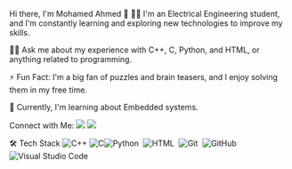 Hi there, I'm Mohamed Ahmed 👋
👨‍🎓 I'm an Electrical Engineering student, and I'm constantly learning and exploring new technologies to improve my skills.

👨‍💻 Ask me about my experience with C++, C, Python, and HTML, or anything related to programming.

⚡ Fun Fact: I'm a big fan of puzzles and brain teasers, and I enjoy solving them in my free time.

🌱 Currently, I'm learning about Embedded systems.


Connect with Me:
<a href="https://www.linkedin.com/in/mohamed-abdallah-9361b9170/" target="_blank"><img src="https://img.shields.io/badge/-Mohamed%20Ahmed-0077B5?style=for-the-badge&logo=Linkedin&logoColor=white"/></a>
<a href="https://twitter.com/MohxGamer" target="_blank"><img src="https://img.shields.io/badge/-@mohamed_ahmed-0077B5?style=for-the-badge&logo=Twitter&logoColor=white"/></a>

🛠  Tech Stack
![C++](https://img.shields.io/badge/-C++-05122A?style=flat&logo=C%2B%2B&logoColor=00599C)
![C](https://img.shields.io/badge/-C-05122A?style=flat&logo=C&logoColor=A8B9CC)![Python](https://img.shields.io/badge/-Python%20-05122A?style=flat&logo=python)&nbsp;
![HTML](https://img.shields.io/badge/-HTML-05122A?style=flat&logo=HTML5)&nbsp;
![Git](https://img.shields.io/badge/-Git-05122A?style=flat&logo=git)&nbsp;
![GitHub](https://img.shields.io/badge/-GitHub-05122A?style=flat&logo=github)&nbsp;
![Visual Studio Code](https://img.shields.io/badge/-Visual%20Studio%20Code-05122A?style=flat&logo=visual-studio-code&logoColor=007ACC)&nbsp;

 
